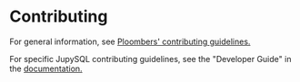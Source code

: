 # Contributing

For general information, see [Ploombers' contributing guidelines.](https://github.com/ploomber/contributing/blob/main/CONTRIBUTING.md)


For specific JupySQL contributing guidelines, see the "Developer Guide" in the [documentation.](https://jupysql.ploomber.io)